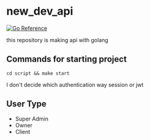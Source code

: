 # new_dev_api

[![Go Reference](https://pkg.go.dev/badge/golang.org/x/website.svg)](https://pkg.go.dev/golang.org/x/website)

this repository is making api with golang

## Commands for starting project
```
cd script && make start
```

I don't decide which authentication way session or jwt

## User Type

- Super Admin
- Owner
- Client
